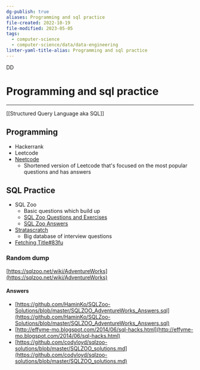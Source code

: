 ```yaml
---
dg-publish: true
aliases: Programming and sql practice
file-created: 2022-10-19
file-modified: 2023-05-05
tags:
  - computer-science
  - computer-science/data/data-engineering
linter-yaml-title-alias: Programming and sql practice
---
```

DD
# Programming and sql practice

---

[[Structured Query Language aka SQL]]

## Programming

- Hackerrank
- Leetcode
- [Neetcode](https://neetcode.io/)
	- Shortened version of Leetcode that's focused on the most popular questions and has answers


## SQL Practice

- SQL Zoo
	- Basic questions which build up
	- [SQL Zoo Questions and Exercises](https://sqlzoo.net/wiki/SQL_Tutorial)
	- [SQL Zoo Answers](https://github.com/HaminKo/SQLZoo-Solutions/blob/master/SQLZOO_AdventureWorks_Answers.sql)
- [Stratascratch](https://www.stratascratch.com/)
	- Big database of interview questions
- [Fetching Title#83fu](https://www.essentialsql.com/sql-subqueries/)

### Random dump

[https://sqlzoo.net/wiki/AdventureWorks](https://sqlzoo.net/wiki/AdventureWorks)

#### Answers

- [https://github.com/HaminKo/SQLZoo-Solutions/blob/master/SQLZOO_AdventureWorks_Answers.sql](https://github.com/HaminKo/SQLZoo-Solutions/blob/master/SQLZOO_AdventureWorks_Answers.sql)
- [http://effyme-mo.blogspot.com/2014/06/sql-hacks.html](http://effyme-mo.blogspot.com/2014/06/sql-hacks.html)
- [https://github.com/codyloyd/sqlzoo-solutions/blob/master/SQLZOO_solutions.md](https://github.com/codyloyd/sqlzoo-solutions/blob/master/SQLZOO_solutions.md)

